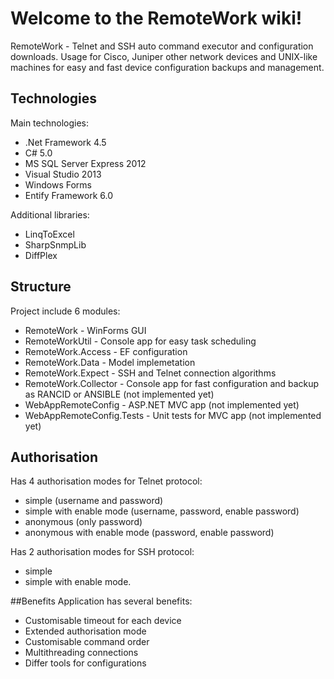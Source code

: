 # Welcome to the RemoteWork wiki!

RemoteWork - Telnet and SSH auto command executor and configuration downloads. 
Usage for Cisco, Juniper other network devices and UNIX-like machines for easy and fast device configuration backups and management.

## Technologies
Main technologies:
* .Net Framework 4.5 
* C# 5.0
* MS SQL Server Express 2012
* Visual Studio 2013
* Windows Forms
* Entify Framework 6.0

Additional libraries:
* LinqToExcel
* SharpSnmpLib
* DiffPlex

## Structure
Project include 6 modules:
* RemoteWork - WinForms GUI
* RemoteWorkUtil - Console app for easy task scheduling
* RemoteWork.Access - EF configuration
* RemoteWork.Data - Model implemetation
* RemoteWork.Expect - SSH and Telnet connection algorithms
* RemoteWork.Collector - Console app for fast configuration and backup as RANCID or ANSIBLE (not implemented yet)
* WebAppRemoteConfig - ASP.NET MVC app (not implemented yet)
* WebAppRemoteConfig.Tests - Unit tests for MVC app (not implemented yet)

## Authorisation
Has 4 authorisation modes for Telnet protocol: 
* simple (username and password)
* simple with enable mode (username, password, enable password)
* anonymous (only password)
* anonymous with enable mode (password, enable password)

Has 2 authorisation modes for SSH protocol:
* simple
* simple with enable mode.

##Benefits
Application has several benefits:
* Customisable timeout for each device
* Extended authorisation mode
* Customisable command order
* Multithreading connections
* Differ tools for configurations






